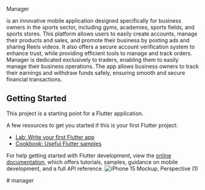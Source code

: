 Manager

is an innovative mobile application designed specifically for business owners in the sports sector, including gyms, academies, sports fields, and sports stores. This platform allows users to easily create accounts, manage their products and sales, and promote their business by posting ads and sharing Reels videos. It also offers a secure account verification system to enhance trust, while providing efficient tools to manage and track orders. Manager is dedicated exclusively to traders, enabling them to easily manage their business operations. The app allows business owners to track their earnings and withdraw funds safely, ensuring smooth and secure financial transactions.
 
## Getting Started

This project is a starting point for a Flutter application.

A few resources to get you started if this is your first Flutter project:

- [Lab: Write your first Flutter app](https://docs.flutter.dev/get-started/codelab)
- [Cookbook: Useful Flutter samples](https://docs.flutter.dev/cookbook)

For help getting started with Flutter development, view the
[online documentation](https://docs.flutter.dev/), which offers tutorials,
samples, guidance on mobile development, and a full API reference.
![iPhone 15 Mockup, Perspective (1)](https://github.com/user-attachments/assets/4cf6f78b-3ced-46bb-8795-0942ed0772e9)

#   m a n a g e r 

 
 
